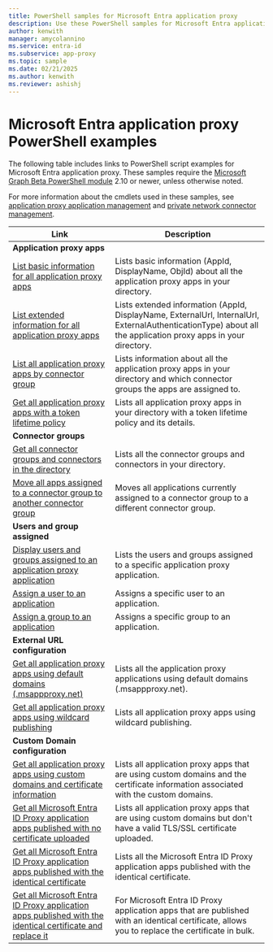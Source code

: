 ```yaml
---
title: PowerShell samples for Microsoft Entra application proxy
description: Use these PowerShell samples for Microsoft Entra application proxy to get information about application proxy apps and connectors in your directory, assign users and groups to apps, and get certificate information.
author: kenwith
manager: amycolannino
ms.service: entra-id
ms.subservice: app-proxy
ms.topic: sample
ms.date: 02/21/2025
ms.author: kenwith
ms.reviewer: ashishj
---
```


# Microsoft Entra application proxy PowerShell examples

The following table includes links to PowerShell script examples for Microsoft Entra application proxy. These samples require the [Microsoft Graph Beta PowerShell module](/powershell/microsoftgraph/installation) 2.10 or newer, unless otherwise noted.


For more information about the cmdlets used in these samples, see [application proxy application management](/powershell/module/azuread/#application_proxy_application_management) and [private network connector management](/powershell/module/azuread/#application_proxy_connector_management).

| Link | Description |
|---|---|
|**Application proxy apps**||
| [List basic information for all application proxy apps](scripts/powershell-get-all-app-proxy-apps-basic.md) | Lists basic information (AppId, DisplayName, ObjId) about all the application proxy apps in your directory. |
| [List extended information for all application proxy apps](scripts/powershell-get-all-app-proxy-apps-extended.md) | Lists extended information  (AppId, DisplayName, ExternalUrl, InternalUrl, ExternalAuthenticationType) about all the application proxy apps in your directory.  |
| [List all application proxy apps by connector group](scripts/powershell-get-all-app-proxy-apps-by-connector-group.md) | Lists information about all the application proxy apps in your directory and which connector groups the apps are assigned to. |
| [Get all application proxy apps with a token lifetime policy](scripts/powershell-get-all-app-proxy-apps-with-policy.md) | Lists all application proxy apps in your directory with a token lifetime policy and its details.|
|**Connector groups**||
| [Get all connector groups and connectors in the directory](scripts/powershell-get-all-connectors.md) | Lists all the connector groups and connectors in your directory. |
| [Move all apps assigned to a connector group to another connector group](scripts/powershell-move-all-apps-to-connector-group.md) | Moves all applications currently assigned to a connector group to a different connector group. |
|**Users and group assigned**||
| [Display users and groups assigned to an application proxy application](scripts/powershell-display-users-group-of-app.md) | Lists the users and groups assigned to a specific application proxy application. |
| [Assign a user to an application](scripts/powershell-assign-user-to-app.md) | Assigns a specific user to an application. |
| [Assign a group to an application](scripts/powershell-assign-group-to-app.md) | Assigns a specific group to an application. |
|**External URL configuration**||
| [Get all application proxy apps using default domains (.msappproxy.net)](scripts/powershell-get-all-default-domain-apps.md)  | Lists all the application proxy applications using default domains (.msappproxy.net). |
| [Get all application proxy apps using wildcard publishing](scripts/powershell-get-all-wildcard-apps.md) | Lists all application proxy apps using wildcard publishing. |
|**Custom Domain configuration**||
| [Get all application proxy apps using custom domains and certificate information](scripts/powershell-get-all-custom-domains-and-certs.md) | Lists all application proxy apps that are using custom domains and the certificate information associated with the custom domains. |
| [Get all Microsoft Entra ID Proxy application apps published with no certificate uploaded](scripts/powershell-get-all-custom-domain-no-cert.md) | Lists all application proxy apps that are using custom domains but don't have a valid TLS/SSL certificate uploaded. |
| [Get all Microsoft Entra ID Proxy application apps published with the identical certificate](scripts/powershell-get-custom-domain-identical-cert.md) | Lists all the Microsoft Entra ID Proxy application apps published with the identical certificate. |
| [Get all Microsoft Entra ID Proxy application apps published with the identical certificate and replace it](scripts/powershell-get-custom-domain-replace-cert.md) | For Microsoft Entra ID Proxy application apps that are published with an identical certificate, allows you to replace the certificate in bulk. |
